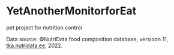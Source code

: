 # YetAnotherMonitorforEat
pet project for nutrition control

Data source:
©NutriData food composition database, versioon 11, [tka.nutridata.ee](https://tka.nutridata.ee), 2022.
